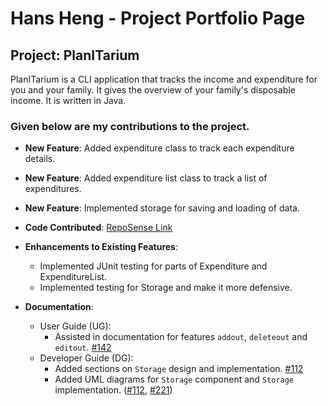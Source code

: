 # Hans Heng - Project Portfolio Page

## Project: PlanITarium

<!-- this is placeholder description -->
PlanITarium is a CLI application that tracks the income and expenditure for you and your family. It gives the
overview of your family's disposable income. It is written in Java.
<!-- this is placeholder description -->


### Given below are my contributions to the project.

* **New Feature**: Added expenditure class to track each expenditure details.

* **New Feature**: Added expenditure list class to track a list of expenditures.

* **New Feature**: Implemented storage for saving and loading of data.

* **Code Contributed**: [RepoSense Link](https://nus-cs2113-ay2122s2.github.io/tp-dashboard/?search=hanshenggit&breakdown=true&sort=groupTitle&sortWithin=title&since=2022-02-18&timeframe=commit&mergegroup=&groupSelect=groupByRepos&checkedFileTypes=docs~functional-code~test-code~other)

* **Enhancements to Existing Features**:
    * Implemented JUnit testing for parts of Expenditure and ExpenditureList.
    * Implemented testing for Storage and make it more defensive.

* **Documentation**:
    * User Guide (UG):
        * Assisted in documentation for features `addout`, `deleteout` and `editout`. [#142](https://github.com/AY2122S2-CS2113T-T10-2/tp/pull/142/files)
    * Developer Guide (DG):
        * Added sections on `Storage` design and implementation. [#112](https://github.com/AY2122S2-CS2113T-T10-2/tp/pull/112)
        * Added UML diagrams for `Storage` component and `Storage` implementation. ([#112](https://github.com/AY2122S2-CS2113T-T10-2/tp/pull/112/files),
          [#221](https://github.com/AY2122S2-CS2113T-T10-2/tp/pull/221))